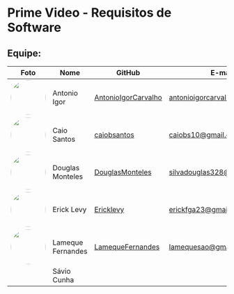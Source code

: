 # Prime Video - Requisitos de Software

## Equipe:
| Foto | Nome            | GitHub      | E-mail       | 
|------|-----------------|-------------|--------------|
| <img src="https://github.com/AntonioIgorCarvalho.png" style="width: 80px; border-radius: 40px"> | Antonio Igor |[AntonioIgorCarvalho](https://github.com/AntonioIgorCarvalho) |antonioigorcarvalho@gmail.com |
| <img src="https://github.com/caiobsantos.png" style="width: 80px; border-radius: 40px"> | Caio Santos |[caiobsantos](https://github.com/caiobsantos)  |caiobs10@gmail.com  |
| <img src="https://github.com/douglasmonteles.png" style="width: 80px; border-radius: 40px"> | Douglas Monteles | [DouglasMonteles](https://github.com/DouglasMonteles) | silvadouglas328@gmail.com |
| <img src="https://github.com/Ericklevy.png" style="width: 80px; border-radius: 40px"> | Erick Levy |[Ericklevy](https://github.com/Ericklevy) | erickfga23@gmail.com | 
| <img src="https://github.com/LamequeFernandes.png" style="width: 80px; border-radius: 40px"> | Lameque Fernandes | [LamequeFernandes](https://github.com/LamequeFernandes) |lamequesao@gmail.com | 
|  | Sávio Cunha |  |  | 
